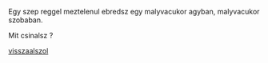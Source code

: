 Egy szep reggel meztelenul ebredsz egy malyvacukor agyban, malyvacukor szobaban.

Mit csinalsz ?

[visszaalszol](alvas/alom.md)
